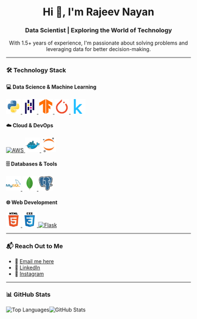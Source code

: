 <h1 align="center">Hi 👋, I'm Rajeev Nayan</h1>
<h3 align="center">Data Scientist | Exploring the World of Technology</h3>
<p align="center">With 1.5+ years of experience, I'm passionate about solving problems and leveraging data for better decision-making.</p>

---

### 🛠️ Technology Stack

#### 💻 Data Science & Machine Learning
<p align="left">
  <a href="https://www.python.org" target="_blank">
    <img src="https://raw.githubusercontent.com/devicons/devicon/master/icons/python/python-original.svg" alt="Python" width="40" height="40"/>
  </a>
  <a href="https://pandas.pydata.org/" target="_blank">
    <img src="https://raw.githubusercontent.com/devicons/devicon/master/icons/pandas/pandas-original.svg" alt="Pandas" width="40" height="40"/>
  </a>
  <a href="https://www.tensorflow.org/" target="_blank">
    <img src="https://raw.githubusercontent.com/devicons/devicon/master/icons/tensorflow/tensorflow-original.svg" alt="TensorFlow" width="40" height="40"/>
  </a>
  <a href="https://www.pytorch.org/" target="_blank">
    <img src="https://raw.githubusercontent.com/devicons/devicon/master/icons/pytorch/pytorch-original.svg" alt="PyTorch" width="40" height="40"/>
  </a>
  <a href="https://www.kaggle.com/" target="_blank">
    <img src="https://raw.githubusercontent.com/devicons/devicon/master/icons/kaggle/kaggle-original.svg" alt="Kaggle" width="40" height="40"/>
  </a>
</p>

#### ☁️ Cloud & DevOps
<p align="left">
  <a href="https://aws.amazon.com/" target="_blank">
    <img src="https://www.vectorlogo.zone/logos/amazon_aws/amazon_aws-ar21.svg" alt="AWS" width="40" height="40"/>
  </a>
  <a href="https://www.docker.com/" target="_blank">
    <img src="https://raw.githubusercontent.com/devicons/devicon/master/icons/docker/docker-original.svg" alt="Docker" width="40" height="40"/>
  </a>
  <a href="https://www.jupyter.org/" target="_blank">
    <img src="https://raw.githubusercontent.com/devicons/devicon/master/icons/jupyter/jupyter-original.svg" alt="Jupyter" width="40" height="40"/>
  </a>
</p>

#### 🗄️ Databases & Tools
<p align="left">
  <a href="https://www.mysql.com/" target="_blank">
    <img src="https://raw.githubusercontent.com/devicons/devicon/master/icons/mysql/mysql-original-wordmark.svg" alt="MySQL" width="40" height="40"/>
  </a>
  <a href="https://www.mongodb.com/" target="_blank">
    <img src="https://raw.githubusercontent.com/devicons/devicon/master/icons/mongodb/mongodb-original.svg" alt="MongoDB" width="40" height="40"/>
  </a>
  <a href="https://www.postgresql.org/" target="_blank">
    <img src="https://raw.githubusercontent.com/devicons/devicon/master/icons/postgresql/postgresql-original.svg" alt="PostgreSQL" width="40" height="40"/>
  </a>
</p>

#### 🌐 Web Development
<p align="left">
  <a href="https://www.w3.org/html/" target="_blank">
    <img src="https://raw.githubusercontent.com/devicons/devicon/master/icons/html5/html5-original-wordmark.svg" alt="HTML5" width="40" height="40"/>
  </a>
  <a href="https://www.w3schools.com/css/" target="_blank">
    <img src="https://raw.githubusercontent.com/devicons/devicon/master/icons/css3/css3-original-wordmark.svg" alt="CSS3" width="40" height="40"/>
  </a>
  <a href="https://flask.palletsprojects.com/" target="_blank">
    <img src="https://www.vectorlogo.zone/logos/palletsprojects_flask/palletsprojects_flask-ar21~v2.svg" alt="Flask" width="40" height="40"/>
  </a>
</p>

---

### 📬 Reach Out to Me

- 📧 [Email me here](mailto:rnayan516@gmail.com)
- 🔗 [LinkedIn](https://linkedin.com/in/rajeev-nayan-9abb361a0)
- 📸 [Instagram](https://instagram.com/_rajiv_dubey_)

---

### 📊 GitHub Stats

<p>
  <img align="left" src="https://github-readme-stats.vercel.app/api/top-langs?username=rajiv8&show_icons=true&locale=en&layout=compact" alt="Top Languages" />
  <img align="left" src="https://github-readme-stats.vercel.app/api?username=rajiv8&show_icons=true&locale=en" alt="GitHub Stats" />
</p>
